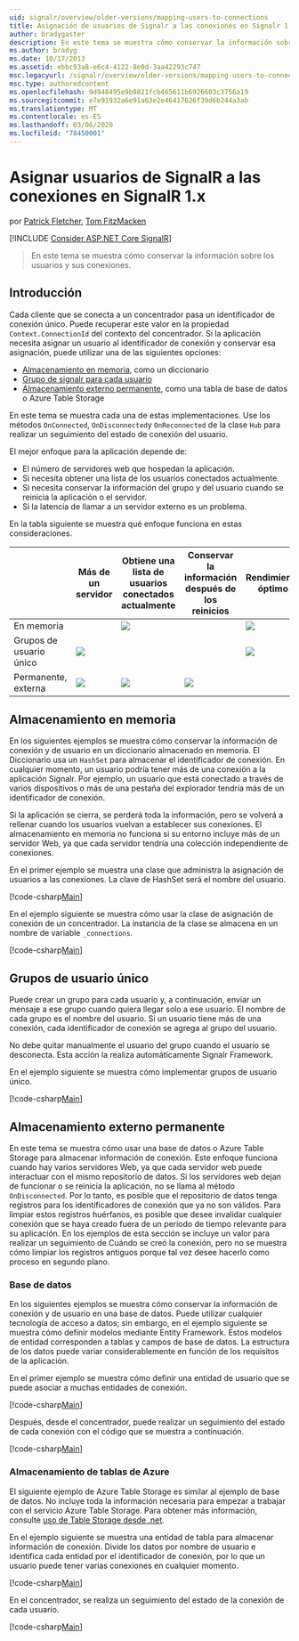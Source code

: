 ```yaml
---
uid: signalr/overview/older-versions/mapping-users-to-connections
title: Asignación de usuarios de Signalr a las conexiones en Signalr 1. x | Microsoft Docs
author: bradygaster
description: En este tema se muestra cómo conservar la información sobre los usuarios y sus conexiones.
ms.author: bradyg
ms.date: 10/17/2013
ms.assetid: ebbc93a8-e6c4-4122-8e0d-3aa42293c747
msc.legacyurl: /signalr/overview/older-versions/mapping-users-to-connections
msc.type: authoredcontent
ms.openlocfilehash: 9d948495e9b8821fcb465611b6926603c3756a19
ms.sourcegitcommit: e7e91932a6e91a63e2e46417626f39d6b244a3ab
ms.translationtype: MT
ms.contentlocale: es-ES
ms.lasthandoff: 03/06/2020
ms.locfileid: "78450001"
---
```

# <a name="mapping-signalr-users-to-connections-in-signalr-1x"></a>Asignar usuarios de SignalR a las conexiones en SignalR 1.x

por [Patrick Fletcher](https://github.com/pfletcher), [Tom FitzMacken](https://github.com/tfitzmac)

[!INCLUDE [Consider ASP.NET Core SignalR](~/includes/signalr/signalr-version-disambiguation.md)]

> En este tema se muestra cómo conservar la información sobre los usuarios y sus conexiones.

## <a name="introduction"></a>Introducción

Cada cliente que se conecta a un concentrador pasa un identificador de conexión único. Puede recuperar este valor en la propiedad `Context.ConnectionId` del contexto del concentrador. Si la aplicación necesita asignar un usuario al identificador de conexión y conservar esa asignación, puede utilizar una de las siguientes opciones:

- [Almacenamiento en memoria](#inmemory), como un diccionario
- [Grupo de signalr para cada usuario](#groups)
- [Almacenamiento externo permanente](#database), como una tabla de base de datos o Azure Table Storage

En este tema se muestra cada una de estas implementaciones. Use los métodos `OnConnected`, `OnDisconnected`y `OnReconnected` de la clase `Hub` para realizar un seguimiento del estado de conexión del usuario.

El mejor enfoque para la aplicación depende de:

- El número de servidores web que hospedan la aplicación.
- Si necesita obtener una lista de los usuarios conectados actualmente.
- Si necesita conservar la información del grupo y del usuario cuando se reinicia la aplicación o el servidor.
- Si la latencia de llamar a un servidor externo es un problema.

En la tabla siguiente se muestra qué enfoque funciona en estas consideraciones.

|  | Más de un servidor | Obtiene una lista de usuarios conectados actualmente | Conservar la información después de los reinicios | Rendimiento óptimo |
| --- | --- | --- | --- | --- |
| En memoria |  | ![](mapping-users-to-connections/_static/image1.png) |  | ![](mapping-users-to-connections/_static/image2.png) |
| Grupos de usuario único | ![](mapping-users-to-connections/_static/image3.png) |  |  | ![](mapping-users-to-connections/_static/image4.png) |
| Permanente, externa | ![](mapping-users-to-connections/_static/image5.png) | ![](mapping-users-to-connections/_static/image6.png) | ![](mapping-users-to-connections/_static/image7.png) |  |

<a id="inmemory"></a>

## <a name="in-memory-storage"></a>Almacenamiento en memoria

En los siguientes ejemplos se muestra cómo conservar la información de conexión y de usuario en un diccionario almacenado en memoria. El Diccionario usa un `HashSet` para almacenar el identificador de conexión. En cualquier momento, un usuario podría tener más de una conexión a la aplicación Signalr. Por ejemplo, un usuario que está conectado a través de varios dispositivos o más de una pestaña del explorador tendría más de un identificador de conexión.

Si la aplicación se cierra, se perderá toda la información, pero se volverá a rellenar cuando los usuarios vuelvan a establecer sus conexiones. El almacenamiento en memoria no funciona si su entorno incluye más de un servidor Web, ya que cada servidor tendría una colección independiente de conexiones.

En el primer ejemplo se muestra una clase que administra la asignación de usuarios a las conexiones. La clave de HashSet será el nombre del usuario.

[!code-csharp[Main](mapping-users-to-connections/samples/sample1.cs)]

En el ejemplo siguiente se muestra cómo usar la clase de asignación de conexión de un concentrador. La instancia de la clase se almacena en un nombre de variable `_connections`.

[!code-csharp[Main](mapping-users-to-connections/samples/sample2.cs)]

<a id="groups"></a>

## <a name="single-user-groups"></a>Grupos de usuario único

Puede crear un grupo para cada usuario y, a continuación, enviar un mensaje a ese grupo cuando quiera llegar solo a ese usuario. El nombre de cada grupo es el nombre del usuario. Si un usuario tiene más de una conexión, cada identificador de conexión se agrega al grupo del usuario.

No debe quitar manualmente el usuario del grupo cuando el usuario se desconecta. Esta acción la realiza automáticamente Signalr Framework.

En el ejemplo siguiente se muestra cómo implementar grupos de usuario único.

[!code-csharp[Main](mapping-users-to-connections/samples/sample3.cs)]

<a id="database"></a>

## <a name="permanent-external-storage"></a>Almacenamiento externo permanente

En este tema se muestra cómo usar una base de datos o Azure Table Storage para almacenar información de conexión. Este enfoque funciona cuando hay varios servidores Web, ya que cada servidor web puede interactuar con el mismo repositorio de datos. Si los servidores web dejan de funcionar o se reinicia la aplicación, no se llama al método `OnDisconnected`. Por lo tanto, es posible que el repositorio de datos tenga registros para los identificadores de conexión que ya no son válidos. Para limpiar estos registros huérfanos, es posible que desee invalidar cualquier conexión que se haya creado fuera de un período de tiempo relevante para su aplicación. En los ejemplos de esta sección se incluye un valor para realizar un seguimiento de Cuándo se creó la conexión, pero no se muestra cómo limpiar los registros antiguos porque tal vez desee hacerlo como proceso en segundo plano.

### <a name="database"></a>Base de datos

En los siguientes ejemplos se muestra cómo conservar la información de conexión y de usuario en una base de datos. Puede utilizar cualquier tecnología de acceso a datos; sin embargo, en el ejemplo siguiente se muestra cómo definir modelos mediante Entity Framework. Estos modelos de entidad corresponden a tablas y campos de base de datos. La estructura de los datos puede variar considerablemente en función de los requisitos de la aplicación.

En el primer ejemplo se muestra cómo definir una entidad de usuario que se puede asociar a muchas entidades de conexión.

[!code-csharp[Main](mapping-users-to-connections/samples/sample4.cs)]

Después, desde el concentrador, puede realizar un seguimiento del estado de cada conexión con el código que se muestra a continuación.

[!code-csharp[Main](mapping-users-to-connections/samples/sample5.cs)]

### <a name="azure-table-storage"></a>Almacenamiento de tablas de Azure

El siguiente ejemplo de Azure Table Storage es similar al ejemplo de base de datos. No incluye toda la información necesaria para empezar a trabajar con el servicio Azure Table Storage. Para obtener más información, consulte [uso de Table Storage desde .net](https://azure.microsoft.com/documentation/articles/storage-dotnet-how-to-use-tables/).

En el ejemplo siguiente se muestra una entidad de tabla para almacenar información de conexión. Divide los datos por nombre de usuario e identifica cada entidad por el identificador de conexión, por lo que un usuario puede tener varias conexiones en cualquier momento.

[!code-csharp[Main](mapping-users-to-connections/samples/sample6.cs)]

En el concentrador, se realiza un seguimiento del estado de la conexión de cada usuario.

[!code-csharp[Main](mapping-users-to-connections/samples/sample7.cs)]
